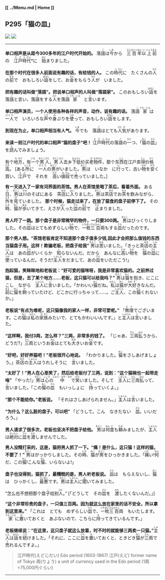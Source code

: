 **[[ ../Menu.md | Home ]]**
## P295「猫の皿」
![](src/rakugo-1.PNG)
![](src/rakugo-2.PNG)

---

**单口相声是从距今300多年的江户时代开始的。**
落<ruby>語<rp>(</rp><rt>ご</rt><rp>)</rp></ruby>は<ruby>今<rp>(</rp><rt>いま</rt><rp>)</rp></ruby>から　<ruby>三<rp>(</rp><rt>さん</rt><rp>)</rp></ruby><ruby>百<rp>(</rp><rt>ひゃく</rt><rp>)</rp></ruby><ruby>年<rp>(</rp><rt>ねん</rt><rp>)</rp></ruby><ruby>以<rp>(</rp><rt>い</rt><rp>)</rp></ruby><ruby>上<rp>(</rp><rt>じょう</rt><rp>)</rp></ruby><ruby>前<rp>(</rp><rt>まえ</rt><rp>)</rp></ruby>の　<ruby>江<rp>(</rp><rt>え</rt><rp>)</rp></ruby><ruby>戸<rp>(</rp><rt>ど</rt><rp>)</rp></ruby><ruby>時<rp>(</rp><rt>じ</rt><rp>)</rp></ruby><ruby>代<rp>(</rp><rt>だい</rt><rp>)</rp></ruby>*に　<ruby>始<rp>(</rp><rt>はじ</rt><rp>)</rp></ruby>まりました。

**在那个时代在很多人前面说有趣的话，有给钱的人。**
この<ruby>時<rp>(</rp><rt>じ</rt><rp>)</rp></ruby><ruby>代<rp>(</rp><rt>だい</rt><rp>)</rp></ruby>に　たくさんの<ruby>人<rp>(</rp><rt>ひと</rt><rp>)</rp></ruby>の<ruby>前<rp>(</rp><rt>まえ</rt><rp>)</rp></ruby>で　おもしろい<ruby>話<rp>(</rp><rt>はなし</rt><rp>)</rp></ruby>をして、お<ruby>金<rp>(</rp><rt>きん</rt><rp>)</rp></ruby>をもらう<ruby>人<rp>(</rp><rt>ひと</rt><rp>)</rp></ruby>が　いました。

**把有趣的话叫做“落語”。把说单口相声的人叫做“落語家”。**
このおもしろい<ruby>話<rp>(</rp><rt>はなし</rt><rp>)</rp></ruby>を落<ruby>語<rp>(</rp><rt>ご</rt><rp>)</rp></ruby>と言い、落<ruby>語<rp>(</rp><rt>ご</rt><rp>)</rp></ruby>をする<ruby>人<rp>(</rp><rt>ひと</rt><rp>)</rp></ruby>を落<ruby>語<rp>(</rp><rt>ご</rt><rp>)</rp></ruby><ruby>家<rp>(</rp><rt>うち・いえ</rt><rp>)</rp></ruby>　と<ruby>言<rp>(</rp><rt>い</rt><rp>)</rp></ruby>います。

**单口相声演员，一个人使用各种各样的声音，动作，说有趣的话。**
落<ruby>語<rp>(</rp><rt>ご</rt><rp>)</rp></ruby><ruby>家<rp>(</rp><rt>うち・いえ</rt><rp>)</rp></ruby>は<ruby>一人<rp>(</rp><rt>ひとり</rt><rp>)</rp></ruby>で　いろいろな<ruby>声<rp>(</rp><rt>こえ</rt><rp>)</rp></ruby>や<ruby>身<rp>(</rp><rt>み</rt><rp>)</rp></ruby>ぶりを<ruby>使<rp>(</rp><rt>つか</rt><rp>)</rp></ruby>って、おもしろい<ruby>話<rp>(</rp><rt>はなし</rt><rp>)</rp></ruby>をします。

**到现在为止，单口相声相当有人气。**
<ruby>今<rp>(</rp><rt>いま</rt><rp>)</rp></ruby>でも　落<ruby>語<rp>(</rp><rt>ご</rt><rp>)</rp></ruby>はとても<ruby>人<rp>(</rp><rt>ひと</rt><rp>)</rp></ruby><ruby>気<rp>(</rp><rt>け</rt><rp>)</rp></ruby>があります。

**来读一则江户时代的单口相声“猫的盘子”吧！**
<ruby>江<rp>(</rp><rt>え</rt><rp>)</rp></ruby><ruby>戸<rp>(</rp><rt>ど</rt><rp>)</rp></ruby><ruby>時<rp>(</rp><rt>じ</rt><rp>)</rp></ruby><ruby>代<rp>(</rp><rt>だい</rt><rp>)</rp></ruby>の落<ruby>語<rp>(</rp><rt>ご</rt><rp>)</rp></ruby>の<ruby>一<rp>(</rp><rt>ひと</rt><rp>)</rp></ruby>つ、「<ruby>猫<rp>(</rp><rt>ねこ</rt><rp>)</rp></ruby>の<ruby>皿<rp>(</rp><rt>さら</rt><rp>)</rp></ruby>」を<ruby>読<rp>(</rp><rt>よ</rt><rp>)</rp></ruby>んでみましょう。

有个<ruby>地<rp>(</rp><rt>ち</rt><rp>)</rp></ruby><ruby>方<rp>(</rp><rt>ほう</rt><rp>)</rp></ruby>，有<ruby>一<rp>(</rp><rt>いち</rt><rp>)</rp></ruby>个<ruby>男<rp>(</rp><rt>おとこ</rt><rp>)</rp></ruby><ruby>人<rp>(</rp><rt>ひと</rt><rp>)</rp></ruby>，<ruby>男<rp>(</rp><rt>おとこ</rt><rp>)</rp></ruby><ruby>人<rp>(</rp><rt>ひと</rt><rp>)</rp></ruby>去乡<ruby>下<rp>(</rp><rt>もと</rt><rp>)</rp></ruby><ruby>低<rp>(</rp><rt>ひく</rt><rp>)</rp></ruby>价买<ruby>老<rp>(</rp><rt>お</rt><rp>)</rp></ruby><ruby>物<rp>(</rp><rt>もの</rt><rp>)</rp></ruby><ruby>件<rp>(</rp><rt>けん</rt><rp>)</rp></ruby>，那个东<ruby>西<rp>(</rp><rt>にし</rt><rp>)</rp></ruby>在江户卖<ruby>得<rp>(</rp><rt>とく</rt><rp>)</rp></ruby>价<ruby>格<rp>(</rp><rt>かく</rt><rp>)</rp></ruby><ruby>高<rp>(</rp><rt>たか</rt><rp>)</rp></ruby>。
[ある<ruby>所<rp>(</rp><rt>ところ</rt><rp>)</rp></ruby>に　<ruby>一人<rp>(</rp><rt>ひとり</rt><rp>)</rp></ruby>の<ruby>男<rp>(</rp><rt>おとこ</rt><rp>)</rp></ruby>がいました。<ruby>男<rp>(</rp><rt>おとこ</rt><rp>)</rp></ruby>は　いなか　に<ruby>行<rp>(</rp><rt>い</rt><rp>)</rp></ruby>って、古い<ruby>物<rp>(</rp><rt>もの</rt><rp>)</rp></ruby>を<ruby>安<rp>(</rp><rt>やす</rt><rp>)</rp></ruby>く買い、<ruby>江<rp>(</rp><rt>え</rt><rp>)</rp></ruby><ruby>戸<rp>(</rp><rt>ど</rt><rp>)</rp></ruby>で　それを　<ruby>高<rp>(</rp><rt>たか</rt><rp>)</rp></ruby>い<ruby>値<rp>(</rp><rt>ね</rt><rp>)</rp></ruby><ruby>段<rp>(</rp><rt>だん</rt><rp>)</rp></ruby>で<ruby>売<rp>(</rp><rt>う</rt><rp>)</rp></ruby>っていました。]

**有一天进入了一家有河荞面的茶馆。男人在茶馆里喝了茶后，看着外面。**
ある<ruby>日<rp>(</rp><rt>ひ</rt><rp>)</rp></ruby>、<ruby>男<rp>(</rp><rt>おとこ</rt><rp>)</rp></ruby>は<ruby>川<rp>(</rp><rt>かわ</rt><rp>)</rp></ruby>のそばにある　茶<ruby>店<rp>(</rp><rt>みせ</rt><rp>)</rp></ruby>に<ruby>入<rp>(</rp><rt>はい</rt><rp>)</rp></ruby>りました。<ruby>男<rp>(</rp><rt>おとこ</rt><rp>)</rp></ruby>は茶<ruby>店<rp>(</rp><rt>みせ</rt><rp>)</rp></ruby>でお<ruby>茶<rp>(</rp><rt>ちゃ</rt><rp>)</rp></ruby>を飲みながら、<ruby>外<rp>(</rp><rt>よそ</rt><rp>)</rp></ruby>を<ruby>見<rp>(</rp><rt>み</rt><rp>)</rp></ruby>ていました。
**那个时候，猫走过来了，在放了猫食的盘子前停下了。**
その<ruby>時<rp>(</rp><rt>とき</rt><rp>)</rp></ruby>、<ruby>猫<rp>(</rp><rt>ねこ</rt><rp>)</rp></ruby>が<ruby>歩<rp>(</rp><rt>ある</rt><rp>)</rp></ruby>いてきて、えさが<ruby>入<rp>(</rp><rt>はい</rt><rp>)</rp></ruby>った<ruby>皿<rp>(</rp><rt>さら</rt><rp>)</rp></ruby>の<ruby>前<rp>(</rp><rt>まえ</rt><rp>)</rp></ruby>で　<ruby>止<rp>(</rp><rt>とど</rt><rp>)</rp></ruby>まりました。

**男人吓了一跳。那个盘子是非常稀罕的物件，一只要300两。**
<ruby>男<rp>(</rp><rt>おとこ</rt><rp>)</rp></ruby>はびっくりしました。その<ruby>皿<rp>(</rp><rt>さら</rt><rp>)</rp></ruby>はとてもめずらしい<ruby>物<rp>(</rp><rt>もの</rt><rp>)</rp></ruby>で、<ruby>一<rp>(</rp><rt>いち</rt><rp>)</rp></ruby><ruby>枚<rp>(</rp><rt>まい</rt><rp>)</rp></ruby><ruby>三<rp>(</rp><rt>さん</rt><rp>)</rp></ruby><ruby>百<rp>(</rp><rt>ひゃく</rt><rp>)</rp></ruby>両もする<ruby>皿<rp>(</rp><rt>さら</rt><rp>)</rp></ruby>だったのです。

**那个男人想。“茶馆老板肯定不知道那个盘子值多少钱,因此才会把那么值钱的东西当猫盘子用。这样！欺骗老板，把盘子给我”**
<ruby>男<rp>(</rp><rt>おとこ</rt><rp>)</rp></ruby>は<ruby>思<rp>(</rp><rt>おも</rt><rp>)</rp></ruby>いました。「きっと茶<ruby>店<rp>(</rp><rt>みせ</rt><rp>)</rp></ruby>の<ruby>主<rp>(</rp><rt>しゅ</rt><rp>)</rp></ruby><ruby>人<rp>(</rp><rt>じん</rt><rp>)</rp></ruby>は　あの<ruby>皿<rp>(</rp><rt>さら</rt><rp>)</rp></ruby>がいくらか　<ruby>知<rp>(</rp><rt>し</rt><rp>)</rp></ruby>らないんだ。だから　あんなに<ruby>高<rp>(</rp><rt>たか</rt><rp>)</rp></ruby>い<ruby>物<rp>(</rp><rt>もの</rt><rp>)</rp></ruby>を　<ruby>猫<rp>(</rp><rt>ねこ</rt><rp>)</rp></ruby>の<ruby>皿<rp>(</rp><rt>さら</rt><rp>)</rp></ruby>に<ruby>使<rp>(</rp><rt>つか</rt><rp>)</rp></ruby>っているんだ。そうだ!<ruby>主<rp>(</rp><rt>しゅ</rt><rp>)</rp></ruby><ruby>人<rp>(</rp><rt>じん</rt><rp>)</rp></ruby>をだまして、あの<ruby>皿<rp>(</rp><rt>さら</rt><rp>)</rp></ruby>をいただこう!」

**抱起猫，笑眯眯地和老板说：“好可爱的猫咪呀，我是非常喜欢猫的。之前养过猫，但是，去了某个地方……老板，这只猫可以给我吗？”**
<ruby>男<rp>(</rp><rt>おとこ</rt><rp>)</rp></ruby>は<ruby>猫<rp>(</rp><rt>ねこ</rt><rp>)</rp></ruby>を抱き、にこにこし　ながら　<ruby>主<rp>(</rp><rt>しゅ</rt><rp>)</rp></ruby><ruby>人<rp>(</rp><rt>じん</rt><rp>)</rp></ruby>に<ruby>言<rp>(</rp><rt>い</rt><rp>)</rp></ruby>いました。「かわいい<ruby>猫<rp>(</rp><rt>ねこ</rt><rp>)</rp></ruby>だね。<ruby>私<rp>(</rp><rt>わたし</rt><rp>)</rp></ruby>は<ruby>猫<rp>(</rp><rt>ねこ</rt><rp>)</rp></ruby>が<ruby>大<rp>(</rp><rt>おお</rt><rp>)</rp></ruby><ruby>好<rp>(</rp><rt>す</rt><rp>)</rp></ruby>きなんだ。<ruby>前<rp>(</rp><rt>まえ</rt><rp>)</rp></ruby>に<ruby>猫<rp>(</rp><rt>ねこ</rt><rp>)</rp></ruby>を<ruby>飼<rp>(</rp><rt>か</rt><rp>)</rp></ruby>っていたけど、どこかに行っちゃって……。ご<ruby>主<rp>(</rp><rt>しゅ</rt><rp>)</rp></ruby><ruby>人<rp>(</rp><rt>じん</rt><rp>)</rp></ruby>、この<ruby>猫<rp>(</rp><rt>ねこ</rt><rp>)</rp></ruby>くれないか。」

**老板说“有点为难呢，这只猫像我的家人一样，非常可爱呢。”**
「<ruby>無<rp>(</rp><rt>む</rt><rp>)</rp></ruby><ruby>理<rp>(</rp><rt>り</rt><rp>)</rp></ruby>でございます。この<ruby>猫<rp>(</rp><rt>ねこ</rt><rp>)</rp></ruby>は<ruby>私<rp>(</rp><rt>わたし</rt><rp>)</rp></ruby>の<ruby>家<rp>(</rp><rt>か</rt><rp>)</rp></ruby><ruby>族<rp>(</rp><rt>ぞく</rt><rp>)</rp></ruby>みたいで、とてもかわいいんです。」と<ruby>主<rp>(</rp><rt>しゅ</rt><rp>)</rp></ruby><ruby>人<rp>(</rp><rt>じん</rt><rp>)</rp></ruby>は<ruby>言<rp>(</rp><rt>い</rt><rp>)</rp></ruby>いました。

**“这样啊，我付3两，怎么样？”三两，非常多的钱了。**
「じゃあ、<ruby>三<rp>(</rp><rt>さん</rt><rp>)</rp></ruby>両<ruby>払<rp>(</rp><rt>はら</rt><rp>)</rp></ruby>うから、どうだ?」<ruby>三<rp>(</rp><rt>さん</rt><rp>)</rp></ruby>両というお<ruby>金<rp>(</rp><rt>きん</rt><rp>)</rp></ruby>はとても<ruby>大<rp>(</rp><rt>おお</rt><rp>)</rp></ruby>きいお<ruby>金<rp>(</rp><rt>きん</rt><rp>)</rp></ruby>です。

**“好吧，好好养猫吧！”老板很开心地说。**
「わかりました。<ruby>猫<rp>(</rp><rt>ねこ</rt><rp>)</rp></ruby>をさしあげましょう。」茶<ruby>店<rp>(</rp><rt>みせ</rt><rp>)</rp></ruby>の<ruby>主<rp>(</rp><rt>しゅ</rt><rp>)</rp></ruby><ruby>人<rp>(</rp><rt>じん</rt><rp>)</rp></ruby>はうれしそうに　<ruby>言<rp>(</rp><rt>い</rt><rp>)</rp></ruby>いました。

**“太好了！”男人在心里笑了，然后给老板付了三两，说到：“这个猫碗也一起带走咯”**
「やった!」<ruby>男<rp>(</rp><rt>おとこ</rt><rp>)</rp></ruby>は<ruby>心<rp>(</rp><rt>こころ</rt><rp>)</rp></ruby>の<ruby>中<rp>(</rp><rt>じゅう・なか・なが</rt><rp>)</rp></ruby>で<ruby>笑<rp>(</rp><rt>わら</rt><rp>)</rp></ruby>いました。そして　<ruby>主<rp>(</rp><rt>しゅ</rt><rp>)</rp></ruby><ruby>人<rp>(</rp><rt>じん</rt><rp>)</rp></ruby>に<ruby>三<rp>(</rp><rt>さん</rt><rp>)</rp></ruby>両<ruby>払<rp>(</rp><rt>はら</rt><rp>)</rp></ruby>って、<ruby>言<rp>(</rp><rt>い</rt><rp>)</rp></ruby>いました。「この<ruby>猫<rp>(</rp><rt>ねこ</rt><rp>)</rp></ruby>の<ruby>皿<rp>(</rp><rt>さら</rt><rp>)</rp></ruby>　もいっしょに　<ruby>持<rp>(</rp><rt>も</rt><rp>)</rp></ruby>っていくよ。」

**“那个不能给你。”老板说。**
「それはさしあげられません。」<ruby>主<rp>(</rp><rt>しゅ</rt><rp>)</rp></ruby><ruby>人<rp>(</rp><rt>じん</rt><rp>)</rp></ruby>は<ruby>言<rp>(</rp><rt>い</rt><rp>)</rp></ruby>いました。

**“为什么？这么脏的盘子，可以吧”**
「どうして。こん　なきたない　<ruby>皿<rp>(</rp><rt>さら</rt><rp>)</rp></ruby>。いいだろう。」

**男人请求了很多次，老板也坚决不把盘子给他。**
<ruby>男<rp>(</rp><rt>おとこ</rt><rp>)</rp></ruby>は<ruby>何<rp>(</rp><rt>なん</rt><rp>)</rp></ruby><ruby>度<rp>(</rp><rt>ど</rt><rp>)</rp></ruby>も<ruby>頼<rp>(</rp><rt>たの</rt><rp>)</rp></ruby>みましたが、<ruby>主<rp>(</rp><rt>しゅ</rt><rp>)</rp></ruby><ruby>人<rp>(</rp><rt>じん</rt><rp>)</rp></ruby>は<ruby>絶<rp>(</rp><rt>ぜっ</rt><rp>)</rp></ruby><ruby>対<rp>(</rp><rt>たい</rt><rp>)</rp></ruby>に<ruby>皿<rp>(</rp><rt>さら</rt><rp>)</rp></ruby>を<ruby>渡<rp>(</rp><rt>わた</rt><rp>)</rp></ruby>しませんでした。

**男人没精打采的，这是，猫把男人抓了一下。“痛！是什么，这只猫！这样的猫，不要了！”**
<ruby>男<rp>(</rp><rt>おとこ</rt><rp>)</rp></ruby>はがっかりしました。その<ruby>時<rp>(</rp><rt>とき</rt><rp>)</rp></ruby>、<ruby>猫<rp>(</rp><rt>ねこ</rt><rp>)</rp></ruby>が<ruby>男<rp>(</rp><rt>おとこ</rt><rp>)</rp></ruby>をひっかきました。「<ruby>痛<rp>(</rp><rt>いた</rt><rp>)</rp></ruby>い!<ruby>何<rp>(</rp><rt>なん</rt><rp>)</rp></ruby>だ、この<ruby>猫<rp>(</rp><rt>ねこ</rt><rp>)</rp></ruby>!こんな<ruby>猫<rp>(</rp><rt>ねこ</rt><rp>)</rp></ruby>、いらないよ!」

**盘子也没得到，猫抓了，最糟糕的是，男人听老板说。**
<ruby>皿<rp>(</rp><rt>さら</rt><rp>)</rp></ruby>は　もらえないし、<ruby>猫<rp>(</rp><rt>ねこ</rt><rp>)</rp></ruby>は　ひっかくし、<ruby>最<rp>(</rp><rt>さい</rt><rp>)</rp></ruby><ruby>悪<rp>(</rp><rt>あく</rt><rp>)</rp></ruby>です。<ruby>男<rp>(</rp><rt>おとこ</rt><rp>)</rp></ruby>は<ruby>主<rp>(</rp><rt>しゅ</rt><rp>)</rp></ruby><ruby>人<rp>(</rp><rt>じん</rt><rp>)</rp></ruby>に<ruby>聞<rp>(</rp><rt>き</rt><rp>)</rp></ruby>いてみました。

“怎么也不想把那个盘<ruby>子<rp>(</rp><rt>こ</rt><rp>)</rp></ruby>给别<ruby>人<rp>(</rp><rt>ひと</rt><rp>)</rp></ruby>。”
[「どうして　その<ruby>皿<rp>(</rp><rt>さら</rt><rp>)</rp></ruby>を　<ruby>渡<rp>(</rp><rt>わた</rt><rp>)</rp></ruby>したくないんだ。」]

**“这个非常珍贵的盘子，一只值三百两。因为就这么放在家里的话不安全，所以拿到这里来。”**
「これは　とても　めずらしい<ruby>皿<rp>(</rp><rt>さら</rt><rp>)</rp></ruby>で、<ruby>一<rp>(</rp><rt>いち</rt><rp>)</rp></ruby><ruby>枚<rp>(</rp><rt>まい</rt><rp>)</rp></ruby><ruby>三<rp>(</rp><rt>さん</rt><rp>)</rp></ruby><ruby>百<rp>(</rp><rt>ひゃく</rt><rp>)</rp></ruby>両　もいたします。<ruby>家<rp>(</rp><rt>うち・いえ</rt><rp>)</rp></ruby>に<ruby>置<rp>(</rp><rt>お</rt><rp>)</rp></ruby>いておくと　あぶないので、こちらに<ruby>持<rp>(</rp><rt>も</rt><rp>)</rp></ruby>ってきているんです。」

**老板继续说：“在这里，这只盘子就这么放着，时不时的就能够三两卖一只猫。”**
<ruby>主<rp>(</rp><rt>しゅ</rt><rp>)</rp></ruby><ruby>人<rp>(</rp><rt>じん</rt><rp>)</rp></ruby>は<ruby>話<rp>(</rp><rt>はなし</rt><rp>)</rp></ruby>を<ruby>続<rp>(</rp><rt>つづ</rt><rp>)</rp></ruby>けました。「それに、ここに<ruby>皿<rp>(</rp><rt>さら</rt><rp>)</rp></ruby>を<ruby>置<rp>(</rp><rt>お</rt><rp>)</rp></ruby>いておくと、ときどき<ruby>猫<rp>(</rp><rt>ねこ</rt><rp>)</rp></ruby>が<ruby>三<rp>(</rp><rt>さん</rt><rp>)</rp></ruby>両で<ruby>売<rp>(</rp><rt>う</rt><rp>)</rp></ruby>れるんですよ。」


>江戸時代(えどじだい) Edo period (1603-1867)
>江戸(えど) former name of Tokyo
>両(りょう) a unit of currency used in the Edo period (1両=75,000円ぐらい)

---
